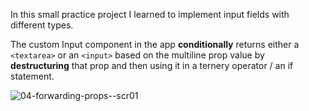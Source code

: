 In this small practice project I learned to implement input fields with different types.

The custom Input component in the app **conditionally** returns either a ```<textarea>``` or an ```<input>``` based on the multiline prop value by **destructuring** that prop and then using it in a ternery operator / an if statement.

![04-forwarding-props--scr01](https://github.com/zarail/React-Practice-Projects/assets/122231647/e2c64055-d504-4869-ad71-34e197c7fd10)
